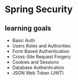 # Spring Security

## learning goals

- Basic Auth
- Users Roles and Authorities
- Form Based Authentication
- Cross-Site Request Forgery
- Cookies and Sessions
- Database Authentication
- JSON Web Token (JWT)